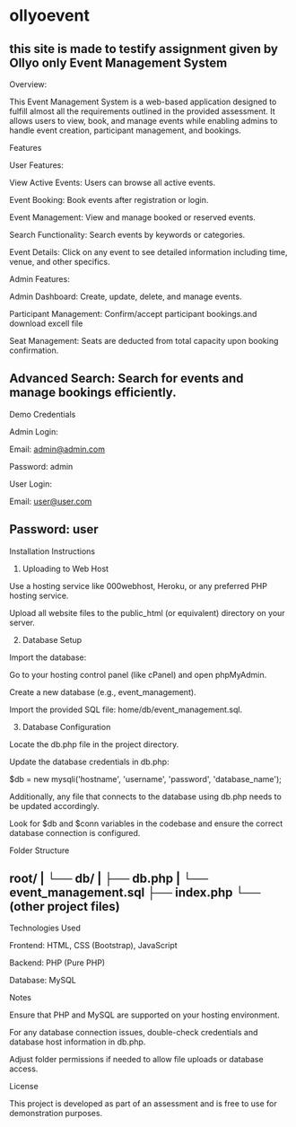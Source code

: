 # ollyoevent
this site is made to testify assignment given by Ollyo only
Event Management System
-------------------------------------------------------------------------------------------------

Overview:

This Event Management System is a web-based application designed to fulfill almost all the requirements outlined in the provided assessment. It allows users to view, book, and manage events while enabling admins to handle event creation, participant management, and bookings.

Features

User Features:

View Active Events: Users can browse all active events.

Event Booking: Book events after registration or login.

Event Management: View and manage booked or reserved events.

Search Functionality: Search events by keywords or categories.

Event Details: Click on any event to see detailed information including time, venue, and other specifics.

Admin Features:

Admin Dashboard: Create, update, delete, and manage events.

Participant Management: Confirm/accept participant bookings.and download excell file

Seat Management: Seats are deducted from total capacity upon booking confirmation.

Advanced Search: Search for events and manage bookings efficiently.
----------------------------------------------------------------------------------------------------

Demo Credentials

Admin Login:

Email: admin@admin.com

Password: admin

User Login:

Email: user@user.com

Password: user
----------------------------------------------------------------------------------------------------
Installation Instructions

1. Uploading to Web Host

Use a hosting service like 000webhost, Heroku, or any preferred PHP hosting service.

Upload all website files to the public_html (or equivalent) directory on your server.

2. Database Setup

Import the database:

Go to your hosting control panel (like cPanel) and open phpMyAdmin.

Create a new database (e.g., event_management).

Import the provided SQL file: home/db/event_management.sql.

3. Database Configuration

Locate the db.php file in the project directory.

Update the database credentials in db.php:

$db = new mysqli('hostname', 'username', 'password', 'database_name');

Additionally, any file that connects to the database using db.php needs to be updated accordingly.

Look for $db and $conn variables in the codebase and ensure the correct database connection is configured.

Folder Structure

root/
 |   └── db/
 |	├── db.php
 |      └── event_management.sql
 ├── index.php
 └── (other project files)
-------------------------------------------------------------------------------------------------------

Technologies Used

Frontend: HTML, CSS (Bootstrap), JavaScript

Backend: PHP (Pure PHP)

Database: MySQL

Notes

Ensure that PHP and MySQL are supported on your hosting environment.

For any database connection issues, double-check credentials and database host information in db.php.

Adjust folder permissions if needed to allow file uploads or database access.

License

This project is developed as part of an assessment and is free to use for demonstration purposes.
